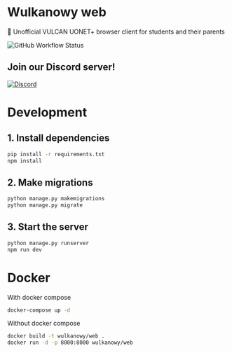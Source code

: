 # Wulkanowy web

🌋 Unofficial VULCAN UONET+ browser client for students and their parents

![GitHub Workflow Status](https://github.com/wulkanowy/wulkanowy-web/workflows/Python%20application/badge.svg)

## Join our Discord server!

[![Discord](https://i.imgur.com/3ljTQWy.png)](https://discord.gg/5qsEujZMdp)

# Development

## 1. Install dependencies

```sh
pip install -r requirements.txt
npm install
```

## 2. Make migrations

```sh
python manage.py makemigrations
python manage.py migrate
```

## 3. Start the server

```sh
python manage.py runserver
npm run dev
```

# Docker

With docker compose

```sh
docker-compose up -d
```

Without docker compose

```sh
docker build -t wulkanowy/web .
docker run -d -p 8000:8000 wulkanowy/web
```